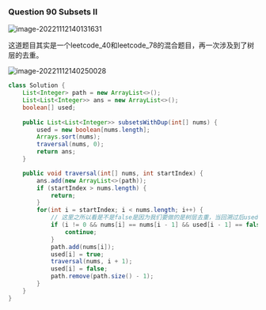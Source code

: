 ### Question 90 Subsets II

![image-20221112140131631](C:\Users\jason\AppData\Roaming\Typora\typora-user-images\image-20221112140131631.png)

这道题目其实是一个leetcode_40和leetcode_78的混合题目，再一次涉及到了树层的去重。

![image-20221112140250028](C:\Users\jason\AppData\Roaming\Typora\typora-user-images\image-20221112140250028.png)

```java
class Solution {
    List<Integer> path = new ArrayList<>();
    List<List<Integer>> ans = new ArrayList<>();
    boolean[] used;
    
    public List<List<Integer>> subsetsWithDup(int[] nums) {
        used = new boolean[nums.length];
        Arrays.sort(nums);
        traversal(nums, 0);
        return ans;
    }

    public void traversal(int[] nums, int startIndex) {
        ans.add(new ArrayList<>(path));
        if (startIndex > nums.length) {
            return;
        }
        for(int i = startIndex; i < nums.length; i++) {
            // 这里之所以看是不是false是因为我们要做的是树层去重，当回溯过后used[i - 1]肯定是false，那么这个时候如果当前数值和前一个数值相等，就肯定是重复得了
            if (i != 0 && nums[i] == nums[i - 1] && used[i - 1] == false) {
                continue;
            }
            path.add(nums[i]);
            used[i] = true;
            traversal(nums, i + 1);
            used[i] = false;
            path.remove(path.size() - 1);
        }
    }
}
```

